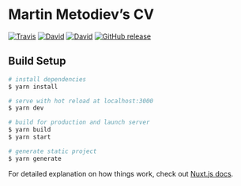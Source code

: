 # Martin Metodiev’s CV

[![Travis](https://img.shields.io/travis/methodev/cv.svg)](https://travis-ci.org/methodev/cv) [![David](https://img.shields.io/david/methodev/cv.svg)](https://david-dm.org/methodev/cv) [![David](https://img.shields.io/david/dev/methodev/cv.svg)](https://david-dm.org/methodev/cv?type=dev) [![GitHub release](https://img.shields.io/github/release/methodev/cv.svg)](https://github.com/methodev/cv/releases/latest)

## Build Setup

``` bash
# install dependencies
$ yarn install

# serve with hot reload at localhost:3000
$ yarn dev

# build for production and launch server
$ yarn build
$ yarn start

# generate static project
$ yarn generate
```

For detailed explanation on how things work, check out [Nuxt.js docs](https://nuxtjs.org).
